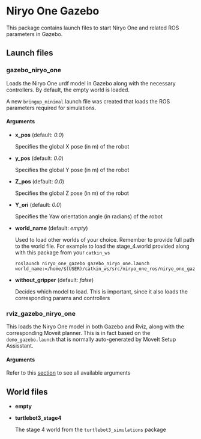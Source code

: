 # Niryo One Gazebo
This package contains launch files to start Niryo One and related ROS parameters in Gazebo.

## Launch files
### gazebo_niryo_one
Loads the Niryo One urdf model in Gazebo along with the necessary controllers. By default, the empty world is loaded. 

A new `bringup_minimal` launch file was created that loads the ROS parameters required for simulations.

<h4 id="gazebo-args">Arguments</h4>

- **x_pos** (default: *0.0*)

  Specifies the global X pose (in m) of the robot

- **y_pos** (default: *0.0*)

  Specifies the global Y pose (in m) of the robot

- **Z_pos** (default: *0.0*)

  Specifies the global Z pose (in m) of the robot

- **Y_ori** (default: *0.0*)

  Specifies the Yaw orientation angle (in radians) of the robot

- **world_name** (default: *empty*) 

  Used to load other worlds of your choice.  Remember to provide full path to the world file. For example to load the stage_4.world provided along with this package from your `catkin_ws`
  ```
  roslaunch niryo_one_gazebo gazebo_niryo_one.launch world_name:=/home/$(USER)/catkin_ws/src/niryo_one_ros/niryo_one_gazebo/worlds/turtlebot3_stage_4.world
  ```
- **without_gripper** (default: *false*)

  Decides which model to load. This is important, since it also loads the corresponding params and controllers



### rviz_gazebo_niryo_one
This loads the Niryo One model in both Gazebo and Rviz, along with the corresponding Moveit planner. This is in fact based on the `demo_gazebo.launch` that is normally auto-generated by MoveIt Setup Assisstant.
#### Arguments
Refer to this [section](#gazebo-args) to see all available arguments
## World files
- **empty**


- **turtlebot3_stage4**

  The stage 4 world from the `turtlebot3_simulations` package